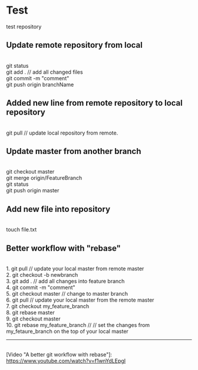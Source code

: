 # Test
test repository
<br/>
## Update remote repository from local
<br/>git status
<br/> git add .  // add all changed files 
<br/> git commit -m "comment"
<br/> git push origin branchName
<br/>
## Added new line from remote repository to local repository
<br/> git pull  // update local repository from remote.
## Update master from another branch
<br/> git checkout master
<br/> git merge origin/FeatureBranch
<br/> git status
<br/> git push origin master
## Add new file into repository
<br/> touch file.txt
## Better workflow with "rebase"
<br/>1. git pull // update your local master from remote master
<br/>2. git checkout -b newbranch
<br/>3. git add . // add all changes into feature branch
<br/>4. git commit -m "comment"
<br/>5. git checkout master // change to master branch
<br/>6. git pull // update your local master from the remote master
<br/>7. git checkout my_feature_branch
<br/>8. git rebase master
<br/>9. git checkout master
<br/>10. git rebase my_feature_branch  // // set the changes from my_fetaure_branch on the top of your local master

----
<br/>[Video "A better git workflow with rebase"]: https://www.youtube.com/watch?v=f1wnYdLEpgI
